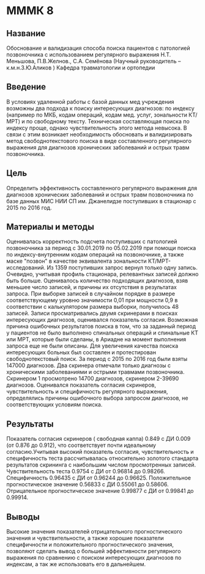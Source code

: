 # МММК 8

## Название

Обоснование и валидизация способа поиска пациентов с патологией позвоночника с использованием регулярного выражения 
Н.Т. Меньшова, П.В.Желнов., С.А. Семёнова
(Научный руководитель –к.м.н.З.Ю.Аликов )
Кафедра травматологии и ортопедии

## Введение

В условиях удаленной работы с базой данных мед учреждения возможны два подхода к поиску интересующих диагнозов: по индексу (например по МКБ, кодам операций, кодам мед. услуг, зональности КТ/МРТ) и по свободному тексту. Техническая составляющая поиска по индексу проще, однако чувствительность этого метода невысока. В связи с этим возникает необходимость обосновать и валидизировать метод свободнотекстового поиска в виде составленного регулярного выражения для диагнозов хронических заболеваний и острых травм позвоночника.

## Цель

Определить эффективность составленного регулярного выражения для диагнозов хронических заболеваний и острых травм позвоночника по базе данных МИС НИИ СП им. Джанелидзе поступивших в стационар с 2015 по 2016 год.

## Материалы и методы

Оценивалась корректность подсчета поступивших с патологией позвоночника за период с 30.01.2019 по 05.02.2019 при помощи поиска по индексу-внутренним кодам операций на позвоночнике, а также маске "позвон" в качестве эквивалента зональности КТ/МРТ-исследований. Из 1359 поступивших запрос вернул только одну запись. Очевидно, учитывая профиль стационара, релевантных записей должно быть больше. Оценивалось количество подходящих диагнозов, взяв меньшее число записей, и причины их отсутствия в результатах запроса. При выборке записей в случайном порядке в размере соответствующему уровню значимости 0,01 при мощности 0,9 в соответствии с калькулятором размера выборки, получилось 48 записей. Записи просматривались двумя скринерами в поисках интересующих диагнозов, оценивался показатель согласия. Возможная причина ошибочных результатов поиска в том, что за заданный период у пациентов не было выполнено спинальных операций и спинальные КТ или МРТ, которые были сделаны, в Ариадне на момент выполнения запроса еще не были описаны. Для увеличения качества поиска интересующих больных был составлен и протестирован свободнотекстовый поиск. За период с 2015 по 2016 год были взяты 147000 диагнозов. Два скринера отмечали только диагнозы с хроническими заболеваниями и острыми травмами позвоночника. Скринером 1 просмотрено 14700 диагнозов, скринером 2-39690 диагнозов. Оценивался показатель согласия скринеров, чувствительность и специфичность регулярного выражения, определялись причины ошибочного выбора запросом диагнозов, не соответствующих условиям поиска.

## Результаты

Показатель согласия скринеров ( свободная каппа) 0.849 с ДИ 0.009 (от 0.876 до 0.912), что соответствует почти идеальному согласию.Учитывая высокий показатель согласия, чувствительность и специфичность теста рассчитывалась относительно золотого стандарта результатов скрининга с наибольшим числом просмотренных записей. Чувствительность теста 0.9754 с ДИ от 0.96814 до 0.98266. Специфичность 0.96435 с ДИ от 0.96244 до 0.96625. Положительное прогностическое значение 0.56833 с ДИ 0.55061 до 0.58606. Отрицательное прогностическое значение 0.99877 с ДИ от 0.99841 до 0.99914.

## Выводы

Высокие значения показателей отрицательного прогностического значения и чувствительности, а также хорошие показатели специфичности и положительного прогностического значения, позволяют сделать вывод о большей эффективности регулярного выражения по сравнению с поиском интересующих диагнозов  по индексам, а так же использовать его в дальнейшем.
